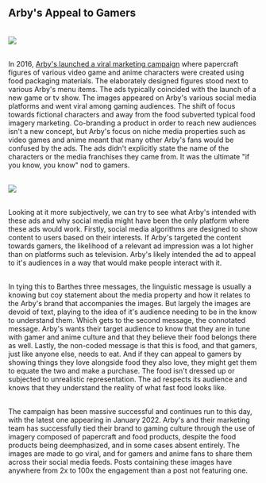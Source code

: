 <h2>Arby's Appeal to Gamers</h2>
<br>
<img src="https://mlpnk72yciwc.i.optimole.com/cqhiHLc.WqA8~2eefa/w:600/h:600/q:75/https://bleedingcool.com/wp-content/uploads/2017/03/Arbys4.jpg"><br><br>


In 2016, <a href="https://bleedingcool.com/games/arbys-tweets-gaming-actually-kinda-cool/">Arby's launched a viral marketing campaign</a> where papercraft figures of various video game and anime characters were created using food packaging materials. The elaborately designed figures stood next to various Arby's menu items. The ads typically coincided with the launch of a new game or tv show. The images appeared on Arby's various social media platforms and went viral among gaming audiences. The shift of focus towards fictional characters and away from the food subverted typical food imagery marketing. Co-branding a product in order to reach new audiences isn't a new concept, but Arby's focus on niche media properties such as video games and anime meant that many other Arby's fans would be confused by the ads. The ads didn't explicitly state the name of the characters or the media franchises they came from. It was the ultimate "if you know, you know" nod to gamers.<br>

<br><img src="https://mlpnk72yciwc.i.optimole.com/cqhiHLc.WqA8~2eefa/w:600/h:600/q:75/https://bleedingcool.com/wp-content/uploads/2017/03/Arbys3.jpg">
<br>

<br>
Looking at it more subjectively, we can try to see what Arby's intended with these ads and why social media might have been the only platform where these ads would work. Firstly, social media algorithms are designed to show content to users based on their interests. If Arby's targeted the content towards gamers, the likelihood of a relevant ad impression was a lot higher than on platforms such as television. Arby's likely intended the ad to appeal to it's audiences in a way that would make people interact with it.<br><br>

In tying this to Barthes three messages, the linguistic message is usually a knowing but coy statement about the media property and how it relates to the Arby's brand that accompanies the images. But largely the images are devoid of text, playing to the idea of it's audience needing to be in the know to understand them. Which gets to the second message, the connotated message. Arby's wants their target audience to know that they are in tune with gamer and anime culture and that they believe their food belongs there as well. Lastly, the non-coded message is that this is food, and that gamers, just like anyone else, needs to eat. And if they can appeal to gamers by showing things they love alongside food they also love, they might get them to equate the two and make a purchase. The food isn't dressed up or subjected to unrealistic representation. The ad respects its audience and knows that they understand the reality of what fast food looks like. <br><br>

The campaign has been massive successful and continues run to this day, with the latest one appearing in January 2022. Arby's and their marketing team has successfully tied their brand to gaming culture through the use of imagery composed of papercraft and food products, despite the food products being deemphasized, and in some cases absent entirely. The images are made to go viral, and for gamers and anime fans to share them across their social media feeds. Posts containing these images have anywhere from 2x to 100x the engagement than a post not featuring one.
